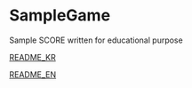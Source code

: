 # SampleGame
Sample SCORE written for educational purpose

[README_KR](https://github.com/Life4honor/SampleGame/blob/develop/README_kr.md)

[README_EN](https://github.com/Life4honor/SampleGame/blob/develop/README_en.md)